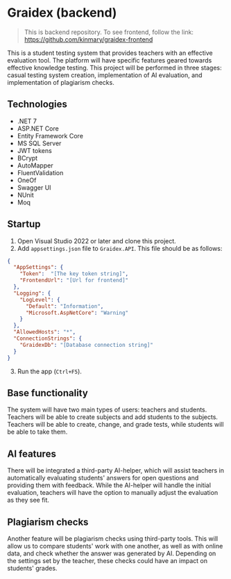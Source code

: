 # Graidex (backend)

> This is backend repository. To see frontend, follow the link: https://github.com/kinmary/graidex-frontend

This is a student testing system that provides teachers with an effective evaluation tool. The platform will have specific features geared towards effective knowledge testing. This project will be performed in three stages: casual testing system creation, implementation of AI evaluation, and implementation of plagiarism checks.

## Technologies

- .NET 7
- ASP.NET Core
- Entity Framework Core
- MS SQL Server
- JWT tokens
- BCrypt
- AutoMapper
- FluentValidation
- OneOf
- Swagger UI
- NUnit
- Moq

## Startup

1. Open Visual Studio 2022 or later and clone this project.
2. Add `appsettings.json` file to `Graidex.API`. This file should be as follows:
```json
{
  "AppSettings": {
    "Token":  "[The key token string]",
    "FrontendUrl": "[Url for frontend]"
  },
  "Logging": {
    "LogLevel": {
      "Default": "Information",
      "Microsoft.AspNetCore": "Warning"
    }
  },
  "AllowedHosts": "*",
  "ConnectionStrings": {
    "GraidexDb": "[Database connection string]"
  }
}
```

3. Run the app (`Ctrl+F5`).

## Base functionality

The system will have two main types of users: teachers and students. Teachers will be able to create subjects and add students to the subjects. Teachers will be able to create, change, and grade tests, while students will be able to take them.

## AI features

There will be integrated a third-party AI-helper, which will assist teachers in automatically evaluating students' answers for open questions and providing them with feedback. While the AI-helper will handle the initial evaluation, teachers will have the option to manually adjust the evaluation as they see fit.

## Plagiarism checks

Another feature will be plagiarism checks using third-party tools. This will allow us to compare students' work with one another, as well as with online data, and check whether the answer was generated by AI. Depending on the settings set by the teacher, these checks could have an impact on students' grades.
